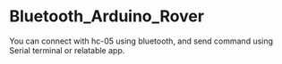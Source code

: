 # Bluetooth_Arduino_Rover
You can connect with hc-05 using bluetooth, and send command using Serial terminal or relatable app.
